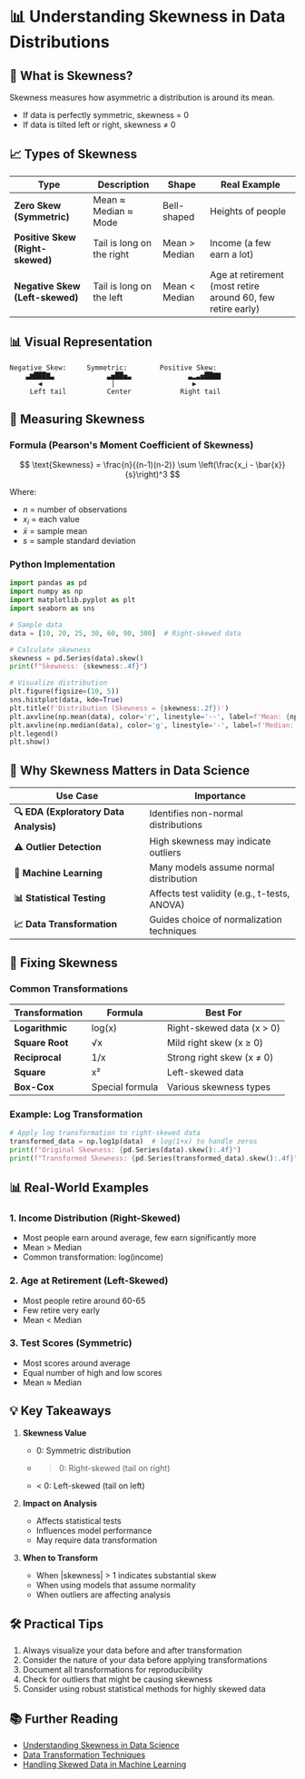 # 📊 Understanding Skewness in Data Distributions

## 📘 What is Skewness?

Skewness measures how asymmetric a distribution is around its mean.
- If data is perfectly symmetric, skewness = 0
- If data is tilted left or right, skewness ≠ 0

## 📈 Types of Skewness

| Type | Description | Shape | Real Example |
|------|-------------|-------|--------------|
| **Zero Skew (Symmetric)** | Mean ≈ Median ≈ Mode | Bell-shaped | Heights of people |
| **Positive Skew (Right-skewed)** | Tail is long on the right | Mean > Median | Income (a few earn a lot) |
| **Negative Skew (Left-skewed)** | Tail is long on the left | Mean < Median | Age at retirement (most retire around 60, few retire early) |

## 📊 Visual Representation

```
Negative Skew:     Symmetric:        Positive Skew:
    ▃▆███▇▃             ▃▅██▅▃              ▃▂▃▅██▇▇
       ◀︎                 │                   ▶︎
     Left tail          Center            Right tail
```

## 🧮 Measuring Skewness

### Formula (Pearson's Moment Coefficient of Skewness)

$$
\text{Skewness} = \frac{n}{(n-1)(n-2)} \sum \left(\frac{x_i - \bar{x}}{s}\right)^3
$$

Where:
- $n$ = number of observations
- $x_i$ = each value
- $\bar{x}$ = sample mean
- $s$ = sample standard deviation

### Python Implementation

```python
import pandas as pd
import numpy as np
import matplotlib.pyplot as plt
import seaborn as sns

# Sample data
data = [10, 20, 25, 30, 60, 90, 300]  # Right-skewed data

# Calculate skewness
skewness = pd.Series(data).skew()
print(f"Skewness: {skewness:.4f}")

# Visualize distribution
plt.figure(figsize=(10, 5))
sns.histplot(data, kde=True)
plt.title(f'Distribution (Skewness = {skewness:.2f})')
plt.axvline(np.mean(data), color='r', linestyle='--', label=f'Mean: {np.mean(data):.1f}')
plt.axvline(np.median(data), color='g', linestyle='-', label=f'Median: {np.median(data):.1f}')
plt.legend()
plt.show()
```

## 🌟 Why Skewness Matters in Data Science

| Use Case | Importance |
|----------|------------|
| **🔍 EDA (Exploratory Data Analysis)** | Identifies non-normal distributions |
| **⚠️ Outlier Detection** | High skewness may indicate outliers |
| **🧠 Machine Learning** | Many models assume normal distribution |
| **📊 Statistical Testing** | Affects test validity (e.g., t-tests, ANOVA) |
| **📈 Data Transformation** | Guides choice of normalization techniques |

## 🔧 Fixing Skewness

### Common Transformations

| Transformation | Formula | Best For |
|----------------|---------|-----------|
| **Logarithmic** | log(x) | Right-skewed data (x > 0) |
| **Square Root** | √x | Mild right skew (x ≥ 0) |
| **Reciprocal** | 1/x | Strong right skew (x ≠ 0) |
| **Square** | x² | Left-skewed data |
| **Box-Cox** | Special formula | Various skewness types |

### Example: Log Transformation

```python
# Apply log transformation to right-skewed data
transformed_data = np.log1p(data)  # log(1+x) to handle zeros
print(f"Original Skewness: {pd.Series(data).skew():.4f}")
print(f"Transformed Skewness: {pd.Series(transformed_data).skew():.4f}")
```

## 📊 Real-World Examples

### 1. Income Distribution (Right-Skewed)
- Most people earn around average, few earn significantly more
- Mean > Median
- Common transformation: log(income)

### 2. Age at Retirement (Left-Skewed)
- Most people retire around 60-65
- Few retire very early
- Mean < Median

### 3. Test Scores (Symmetric)
- Most scores around average
- Equal number of high and low scores
- Mean ≈ Median

## 💡 Key Takeaways

1. **Skewness Value**
   - 0: Symmetric distribution
   - > 0: Right-skewed (tail on right)
   - < 0: Left-skewed (tail on left)

2. **Impact on Analysis**
   - Affects statistical tests
   - Influences model performance
   - May require data transformation

3. **When to Transform**
   - When |skewness| > 1 indicates substantial skew
   - When using models that assume normality
   - When outliers are affecting analysis

## 🛠️ Practical Tips

1. Always visualize your data before and after transformation
2. Consider the nature of your data before applying transformations
3. Document all transformations for reproducibility
4. Check for outliers that might be causing skewness
5. Consider using robust statistical methods for highly skewed data

## 📚 Further Reading
- [Understanding Skewness in Data Science](https://towardsdatascience.com/skewed-data-a-problem-to-your-statistical-model-9a6b4bb2477d)
- [Data Transformation Techniques](https://www.analyticsvidhya.com/blog/2020/07/types-of-skewness-distribution-of-data/)
- [Handling Skewed Data in Machine Learning](https://medium.com/analytics-vidhya/transforming-skewed-data-73da4c2d0d16)

